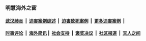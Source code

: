 
### 明慧海外之窗

####  [武汉肺炎](indexes/365.md?t=04051900) &nbsp;|&nbsp;  [迫害案例综述](indexes/328.md?t=04051900) &nbsp;|&nbsp; [迫害致死案例](indexes/277.md?t=04051900)  &nbsp;|&nbsp; [更多迫害案例](indexes/81.md?t=04051900)  &nbsp;|&nbsp; 
####  [时事评论](indexes/19.md?t=04051900) &nbsp;|&nbsp; [海外简讯](indexes/245.md?t=04051900)&nbsp;|&nbsp;  [社会支持](indexes/140.md?t=04051900) &nbsp;|&nbsp; [褒奖决议](indexes/282.md?t=04051900) &nbsp;|&nbsp; [社区报道](indexes/91.md?t=04051900)  &nbsp;|&nbsp; [天人之间](indexes/78.md?t=04051900) 

